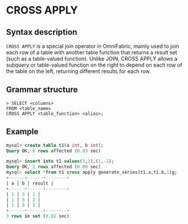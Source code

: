 # **CROSS APPLY**

## **Syntax description**

`CROSS APPLY` is a special join operator in OmniFabric, mainly used to join each row of a table with another table function that returns a result set (such as a table-valued function). Unlike JOIN, CROSS APPLY allows a subquery or table-valued function on the right to depend on each row of the table on the left, returning different results for each row.

## **Grammar structure**

```
> SELECT <columns>
FROM <table_name>
CROSS APPLY <table_function> <alias>;
```

## **Example**

```sql
mysql> create table t1(a int, b int);
Query OK, 0 rows affected (0.03 sec)

mysql> insert into t1 values(1,3),(1,-1);
Query OK, 2 rows affected (0.00 sec)
mysql> select *from t1 cross apply generate_series(t1.a,t1.b,1)g;
+------+------+--------+
| a | b | result |
+------+------+--------+
| 1 | 3 | 1 |
| 1 | 3 | 2 |
| 1 | 3 | 3 |
+------+------+--------+
3 rows in set (0.02 sec)
```